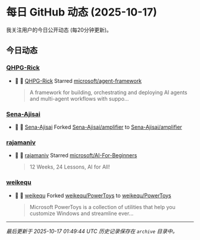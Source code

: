 # 每日 GitHub 动态 (2025-10-17)

我关注用户的今日公开动态 (每20分钟更新)。

## 今日动态

### [QHPG-Rick](https://github.com/QHPG-Rick)
- 🌟 👤 [QHPG-Rick](https://github.com/QHPG-Rick) Starred [microsoft/agent-framework](https://github.com/microsoft/agent-framework)
  > A framework for building, orchestrating and deploying AI agents and multi-agent workflows with suppo...

### [Sena-Ajisai](https://github.com/Sena-Ajisai)
- 🍴 👤 [Sena-Ajisai](https://github.com/Sena-Ajisai) Forked [Sena-Ajisai/amplifier](https://github.com/Sena-Ajisai/amplifier) to [Sena-Ajisai/amplifier](https://github.com/Sena-Ajisai/amplifier)

### [rajamaniv](https://github.com/rajamaniv)
- 🌟 👤 [rajamaniv](https://github.com/rajamaniv) Starred [microsoft/AI-For-Beginners](https://github.com/microsoft/AI-For-Beginners)
  > 12 Weeks, 24 Lessons, AI for All!

### [weikequ](https://github.com/weikequ)
- 🍴 👤 [weikequ](https://github.com/weikequ) Forked [weikequ/PowerToys](https://github.com/weikequ/PowerToys) to [weikequ/PowerToys](https://github.com/weikequ/PowerToys)
  > Microsoft PowerToys is a collection of utilities that help you customize Windows and streamline ever...


---
*最后更新于 2025-10-17 01:49:44 UTC*
*历史记录保存在 `archive` 目录中。*
